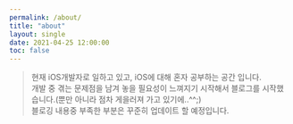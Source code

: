```yaml
---
permalink: /about/
title: "about"
layout: single
date: 2021-04-25 12:00:00
toc: false
---
```


> 현재 iOS개발자로 일하고 있고, iOS에 대해 혼자 공부하는 공간 입니다.  
개발 중 겪는 문제점을 남겨 놓을 필요성이 느껴지기 시작해서 블로그를 시작했습니다.(뿐만 아니라 점차 게을러져 가고 있기에..^^;)  
블로깅 내용중 부족한 부분은 꾸준히 업데이트 할 예정입니다.
